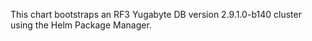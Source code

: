 This chart bootstraps an RF3 Yugabyte DB version 2.9.1.0-b140 cluster using the Helm Package Manager.
